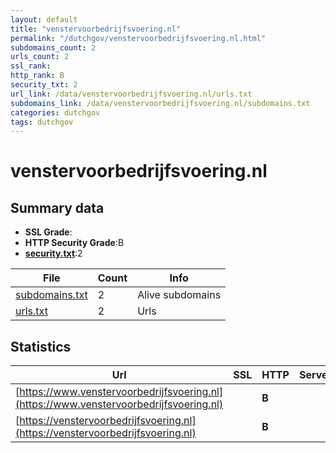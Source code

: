 ```yaml
---
layout: default
title: "venstervoorbedrijfsvoering.nl"
permalink: "/dutchgov/venstervoorbedrijfsvoering.nl.html"
subdomains_count: 2
urls_count: 2
ssl_rank: 
http_rank: B
security_txt: 2
url_link: /data/venstervoorbedrijfsvoering.nl/urls.txt
subdomains_link: /data/venstervoorbedrijfsvoering.nl/subdomains.txt
categories: dutchgov
tags: dutchgov
---
```



# venstervoorbedrijfsvoering.nl
## Summary data


 - **SSL Grade**:
 - **HTTP Security Grade**:B
 - **[security.txt](https://www.digitaleoverheid.nl/nieuws/standaard-security-txt-nu-verplicht-voor-overheid/)**:2


| File       | Count | Info |
|------------|-------|------|
|[subdomains.txt](/DutchGovScope/data/venstervoorbedrijfsvoering.nl/subdomains.txt)|2|Alive subdomains|
|[urls.txt](/DutchGovScope/data/venstervoorbedrijfsvoering.nl/urls.txt)|2|Urls|


## Statistics


| Url | SSL | HTTP | Server | Cookie | HSTS | CORS | CTO | CSP | XFO | XXP | RP |FP| Tech |Title |
|--------|-------|-------|------|------|------|------|------|------|------|------|------|------|------|------|
|[https://www.venstervoorbedrijfsvoering.nl](https://www.venstervoorbedrijfsvoering.nl)| | **B**|| |:white_check_mark: | | | | | | :white_check_mark: | |HSTS||
|[https://venstervoorbedrijfsvoering.nl](https://venstervoorbedrijfsvoering.nl)| | **B**|| |:white_check_mark: | | | | | | :white_check_mark: | |HSTS||


